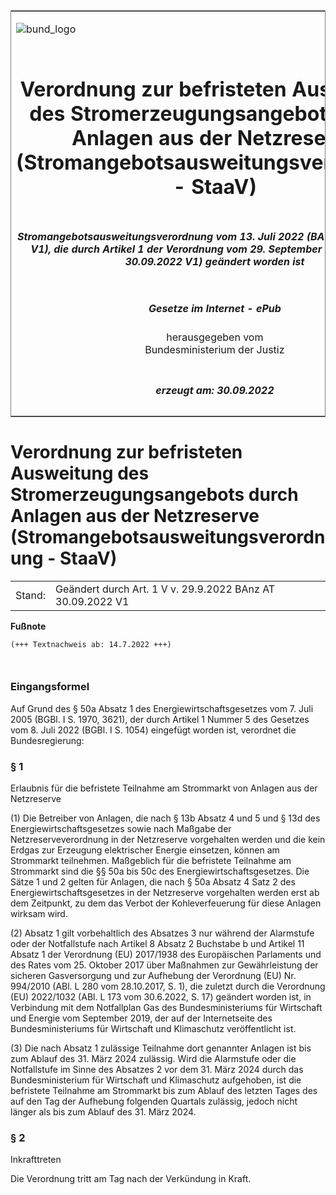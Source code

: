 <span id="DECKBLATT.html"></span>

<table border="0" frame="border" width="100%">

<tr valign="top">

<td align="left">

![bund\_logo](BfJ_2021_Web_de_de.gif)

</td>

<td align="right">

 

</td>

</tr>

<tr align="center" valign="middle">

<td colspan="2">

# Verordnung zur befristeten Ausweitung des Stromerzeugungsangebots durch Anlagen aus der Netzreserve (Stromangebotsausweitungsverordnung - StaaV)

</td>

</tr>

<tr align="center" valign="middle">

<td colspan="2">

##### Stromangebotsausweitungsverordnung vom 13. Juli 2022 (BAnz AT 13.07.2022 V1), die durch Artikel 1 der Verordnung vom 29. September 2022 (BAnz AT 30.09.2022 V1) geändert worden ist

</td>

</tr>

<tr align="center" valign="middle">

<td colspan="2">

  
  

##### Gesetze im Internet - ePub  
  
herausgegeben vom  
Bundesministerium der Justiz

</td>

</tr>

<tr align="center" valign="bottom">

<td colspan="2">

  
  

##### erzeugt am: 30.09.2022

</td>

</tr>

</table>

<span id="BJNR619400022.html"></span>

# Verordnung zur befristeten Ausweitung des Stromerzeugungsangebots durch Anlagen aus der Netzreserve (Stromangebotsausweitungsverordnung - StaaV)

<div>

<div class="jnhtml">

|        |                                                            |
| ------ | ---------------------------------------------------------- |
| Stand: | Geändert durch Art. 1 V v. 29.9.2022 BAnz AT 30.09.2022 V1 |

</div>

</div>

<div>

  
**Fußnote**

<div class="jnhtml">

<div>

<div class="jurAbsatz">

  

``` 
(+++ Textnachweis ab: 14.7.2022 +++)

 
```

</div>

</div>

</div>

</div>

<span id="BJNR619400022BJNE000100000.html"></span>

### Eingangsformel  

<div>

<div class="jnhtml">

<div>

<div class="jurAbsatz">

Auf Grund des § 50a Absatz 1 des Energiewirtschaftsgesetzes vom 7. Juli
2005 (BGBl. I S. 1970, 3621), der durch Artikel 1 Nummer 5 des Gesetzes
vom 8. Juli 2022 (BGBl. I S. 1054) eingefügt worden ist, verordnet die
Bundesregierung:

</div>

</div>

</div>

</div>

<span id="BJNR619400022BJNE000201311.html"></span>

### § 1  
Erlaubnis für die befristete Teilnahme am Strommarkt von Anlagen aus der Netzreserve

<div>

<div class="jnhtml">

<div>

<div class="jurAbsatz">

(1) Die Betreiber von Anlagen, die nach § 13b Absatz 4 und 5 und § 13d
des Energiewirtschaftsgesetzes sowie nach Maßgabe der
Netzreserveverordnung in der Netzreserve vorgehalten werden und die kein
Erdgas zur Erzeugung elektrischer Energie einsetzen, können am
Strommarkt teilnehmen. Maßgeblich für die befristete Teilnahme am
Strommarkt sind die §§ 50a bis 50c des Energiewirtschaftsgesetzes. Die
Sätze 1 und 2 gelten für Anlagen, die nach § 50a Absatz 4 Satz 2 des
Energiewirtschaftsgesetzes in der Netzreserve vorgehalten werden erst ab
dem Zeitpunkt, zu dem das Verbot der Kohleverfeuerung für diese Anlagen
wirksam wird.

</div>

<div class="jurAbsatz">

(2) Absatz 1 gilt vorbehaltlich des Absatzes 3 nur während der
Alarmstufe oder der Notfallstufe nach Artikel 8 Absatz 2 Buchstabe b und
Artikel 11 Absatz 1 der Verordnung (EU) 2017/1938 des Europäischen
Parlaments und des Rates vom 25. Oktober 2017 über Maßnahmen zur
Gewährleistung der sicheren Gasversorgung und zur Aufhebung der
Verordnung (EU) Nr. 994/2010 (ABl. L 280 vom 28.10.2017, S. 1), die
zuletzt durch die Verordnung (EU) 2022/1032 (ABl. L 173 vom 30.6.2022,
S. 17) geändert worden ist, in Verbindung mit dem Notfallplan Gas des
Bundesministeriums für Wirtschaft und Energie vom September 2019, der
auf der Internetseite des Bundesministeriums für Wirtschaft und
Klimaschutz veröffentlicht ist.

</div>

<div class="jurAbsatz">

(3) Die nach Absatz 1 zulässige Teilnahme dort genannter Anlagen ist bis
zum Ablauf des 31. März 2024 zulässig. Wird die Alarmstufe oder die
Notfallstufe im Sinne des Absatzes 2 vor dem 31. März 2024 durch das
Bundesministerium für Wirtschaft und Klimaschutz aufgehoben, ist die
befristete Teilnahme am Strommarkt bis zum Ablauf des letzten Tages des
auf den Tag der Aufhebung folgenden Quartals zulässig, jedoch nicht
länger als bis zum Ablauf des 31. März 2024.

</div>

</div>

</div>

</div>

<span id="BJNR619400022BJNE000300000.html"></span>

### § 2  
Inkrafttreten

<div>

<div class="jnhtml">

<div>

<div class="jurAbsatz">

Die Verordnung tritt am Tag nach der Verkündung in Kraft.

</div>

</div>

</div>

</div>
